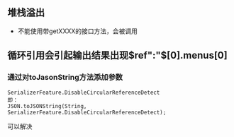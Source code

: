 ## 堆栈溢出
* 不能使用带getXXXX的接口方法，会被调用


## 循环引用会引起输出结果出现$ref":"$[0].menus[0]

### 通过对toJasonString方法添加参数
```
SerializerFeature.DisableCircularReferenceDetect
即：
JSON.toJSONString(String, SerializerFeature.DisableCircularReferenceDetect);
```

可以解决
